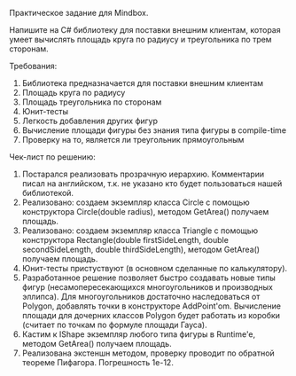 Практическое задание для Mindbox.

Напишите на C# библиотеку для поставки внешним клиентам, которая умеет вычислять площадь круга по радиусу и треугольника по трем сторонам.

Требования:
1) Библиотека предназначается для поставки внешним клиентам
2) Площадь круга по радиусу
3) Площадь треугольника по сторонам
4) Юнит-тесты
5) Легкость добавления других фигур
6) Вычисление площади фигуры без знания типа фигуры в compile-time
7) Проверку на то, является ли треугольник прямоугольным 


Чек-лист по решению:
1) Постарался реализовать прозрачную иерархию. Комментарии писал на английском, т.к. не указано кто будет пользоваться нашей библиотекой.
2) Реализовано: создаем экземпляр класса Circle с помощью конструктора Circle(double radius), методом GetArea() получаем площадь.
3) Реализовано: создаем экземпляр класса Triangle с помощью конструктора Rectangle(double firstSideLength, double secondSideLength, double thirdSideLength), методом GetArea() получаем площадь.
4) Юнит-тесты пристуствуют (в основном сделанные по калькулятору).
5) Разработанное решение позволяет быстро создавать новые типы фигур (несамопересекающихся многоугольников и производных эллипса).
Для многоугольников достаточно наследоваться от Polygon, добавлять точки в конструкторе AddPoint'om.
Вычисление площади для дочерних классов Polygon будет работать из коробки (считает по точкам по формуле площади Гауса).
4) Кастим к IShape экземпляр любого типа фигуры в Runtime'e, методом GetArea() получаем площадь.
5) Реализована экстеншн методом, проверку проводит по обратной теореме Пифагора. Погрешность 1e-12.
